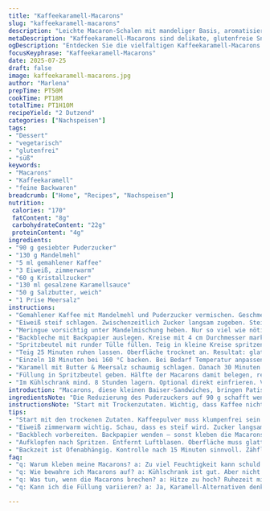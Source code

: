 ```yaml
---
title: "Kaffeekaramell-Macarons"
slug: "kaffeekaramell-macarons"
description: "Leichte Macaron-Schalen mit mandeliger Basis, aromatisiert mit gemahlenem Kaffee. Gefüllt wird mit einer cremigen Karamellfüllung, die mit gesalzener Butter verfeinert ist. Glutenfrei, laktosefrei, nussfrei, vegetarisch. Abgeänderte Zuckeranteile und Buttermenge für angepasste Textur. Geänderte Backzeit und Ruhezeit für beste Oberfläche und perfekte Sandwich-Struktur. Eintauchen in süß-salzige Geschmackskombination. Kühlung empfohlen für vollendeten Genuss. Variantenreich durch Austausch der Füllung möglich. "
metaDescription: "Kaffeekaramell-Macarons sind delikate, glutenfreie Snacks mit einer cremigen Füllung aus Karamell und einem Hauch Kaffee. Unbedingt probieren"
ogDescription: "Entdecken Sie die vielfaltigen Kaffeekaramell-Macarons mit salziger Karamellfüllung. Perfekt für jeden Anlass. Genuss in jedem Bissen"
focusKeyphrase: "Kaffeekaramell-Macarons"
date: 2025-07-25
draft: false
image: kaffeekaramell-macarons.jpg
author: "Marlena"
prepTime: PT50M
cookTime: PT18M
totalTime: PT1H10M
recipeYield: "2 Dutzend"
categories: ["Nachspeisen"]
tags:
- "Dessert"
- "vegetarisch"
- "glutenfrei"
- "süß"
keywords:
- "Macarons"
- "Kaffeekaramell"
- "feine Backwaren"
breadcrumb: ["Home", "Recipes", "Nachspeisen"]
nutrition: 
 calories: "170"
 fatContent: "8g"
 carbohydrateContent: "22g"
 proteinContent: "4g"
ingredients:
- "90 g gesiebter Puderzucker"
- "130 g Mandelmehl"
- "5 ml gemahlener Kaffee"
- "3 Eiweiß, zimmerwarm"
- "60 g Kristallzucker"
- "130 ml gesalzene Karamellsauce"
- "50 g Salzbutter, weich"
- "1 Prise Meersalz"
instructions:
- "Gemahlener Kaffee mit Mandelmehl und Puderzucker vermischen. Geschmeidig. Trockenstoffe wichtig."
- "Eiweiß steif schlagen. Zwischenzeitlich Zucker langsam zugeben. Steife, glänzende Meringue entsteht."
- "Meringue vorsichtig unter Mandelmischung heben. Nur so viel wie nötig. Teig sollte zähflüssig, leicht glatt sein."
- "Backbleche mit Backpapier auslegen. Kreise mit 4 cm Durchmesser markieren. Papier wenden, auf Blech legen."
- "Spritzbeutel mit runder Tülle füllen. Teig in kleine Kreise spritzen. Mehrfach mit dem Blech vorsichtig auf Arbeitsfläche klopfen, um Luftblasen zu entfernen."
- "Teig 25 Minuten ruhen lassen. Oberfläche trocknet an. Resultat: glatte, luftige Schalen."
- "Einzeln 18 Minuten bei 160 °C backen. Bei Bedarf Temperatur anpassen. Komplett auskühlen lassen."
- "Karamell mit Butter & Meersalz schaumig schlagen. Danach 30 Minuten kaltstellen. Vor Verwendung erneut aufschlagen."
- "Füllung in Spritzbeutel geben. Hälfte der Macarons damit belegen, restliche Hälfte als Deckel aufsetzen. Sanft andrücken."
- "Im Kühlschrank mind. 8 Stunden lagern. Optional direkt einfrieren. Vor Verzehr 20 Minuten temperieren."
introduction: "Macarons, diese kleinen Baiser-Sandwiches, bringen Patissierkunst nach Hause. Dabei knusprige Kruste außen, zart im Inneren. Klassisches Mandelmehl einst mit Puderzucker vermischt. Kaffeeanteil erlaubt leichte Bitternote, nicht zu dominant. Karamellfüllung hat Salzbutter, sorgt für angenehme Ausgewogenheit. Zubereitung braucht Geduld. Zeit und Ruhe sind Schlüssel. Spritzbeutel, Temperatur, Ruhephase am wichtigsten.  Nicht einfach nur Zutaten vermengen. Feingefühl für Konsistenz – weder zu fest, noch zu flüssig. Backzeit +/- von Ofen abhängig. Feinste Sache zum Probieren, Experimentieren. Jeder Schritt präzise, doch nicht steif. Ergebnis variabel, spannend. Macarons brauchen Pflege vor Verzehr. Lagerung mindert Trockenheit, sorgt für Verschmelzung von Füllung und Schale. Geschmack macht süchtig, ein Hauch von französischer Tradition in der eigenen Küche. Alles zusammen in kleinen, aber feinen Häppchen – zum Genießen oder Verschenken. "
ingredientsNote: "Die Reduzierung des Puderzuckers auf 90 g schafft weniger Süße, damit der Kaffegeschmack durchscheint. Mandelmehl bleibt klassisch, es ist Basis der Schalen. Gemahlener Kaffee fein mahlen für gleichmäßige Textur – grob wäre störend. Eiweiß zimmerwarm schließt sich gut auf, sorgt für mehr Volumen. Kristallzucker fein dosieren, gibt Stabilität der Meringue. Gesalzene Karamellsauce löst klassischen Dulce de Leche ab, bietet salzigen Twist. Butter mit Meersalz vermischt, nicht gesalzen verwendet, schafft angenehme Balance. Flüssigkeit der Karamellmasse marktangepasst für gute Geschmeidigkeit. Zutaten möglichst frisch. Kein Salz im Macaron-Teig, sonst beeinträchtigt es die Meringue."
instructionsNote: "Start mit Trockenzutaten. Wichtig, dass Kaffee nicht verklumpt und gleichmäßig verteilt ist, sonst hässliche Flecken. Eiweiß richtig schlagen, erster Schritt zu perfekter Meringue. Zucker langsam einrieseln lassen, sonst fällt Masse zusammen. Teig im ‘Macaronnage’-Verfahren zusammenführen. Nicht zu lange mixen! Teigfluss muss mitteldicht sein – Test: Teig soll langsam von Spatel gleiten. Backblech gut vorbereiten, Backpapier wenden, sonst kleben Macarons. Kreise vorzeichnen erspart Ungleichmäßigkeiten. Nach Spritzen – aufklopfen, um Luft rauszulassen. Ruhezeit für Haut Wärme- und Feuchtigkeitsabgabe wichtig. Backzeit abhängig von Ofen, Kontrolle empfohlen ab Minute 15. Füllung cremig schlagen, nicht zu flüssig. Nach dem Zusammensetzen im Kühlschrank durchziehen lassen. Gefrorene Macarons vor Servieren auftauen lassen, sonst härtet Füllung zu schnell. Optimale Verzehrzeit mindestens 8 Stunden Lagerung, dann erst echt zart. "
tips:
- "Start mit den trockenen Zutaten. Kaffeepulver muss klumpenfrei sein. Sonst sieht's nicht gut aus. Mandelmehl klassisch. Kein Kompromiss."
- "Eiweiß zimmerwarm wichtig. Schau, dass es steif wird. Zucker langsam dazugeben. Nicht zu schnell, sonst wird's nix. Glanz ist Ziel."
- "Backblech vorbereiten. Backpapier wenden – sonst kleben die Macarons. Kreise vorzeichnen. Passt super. Einheitlichkeit wichtig."
- "Aufklopfen nach Spritzen. Entfernt Luftblasen. Oberfläche muss glatt sein. Ruhezeit einhalten. Trocknen lassen, damit schöne Schalen entstehen."
- "Backzeit ist Ofenabhängig. Kontrolle nach 15 Minuten sinnvoll. Zähflüssigkeit vom Teig testen. Ja, perfektes Ergebnis braucht Geduld."
faq:
- "q: Warum kleben meine Macarons? a: Zu viel Feuchtigkeit kann schuld sein. Oder das Backpapier. Wenden hilft. Gut trocknen lassen."
- "q: Wie bewahre ich Macarons auf? a: Kühlschrank ist gut. Aber nicht zu lange. Einfrieren geht auch. Vor dem Essen auftauen."
- "q: Was tun, wenn die Macarons brechen? a: Hitze zu hoch? Ruhezeit missachtet? Achte auf Backtemperatur. Es kann besser gehen."
- "q: Kann ich die Füllung variieren? a: Ja, Karamell-Alternativen denkbar. Fruchtige Füllungen probieren. Oder verschiedene Nusscremes."

---
```

